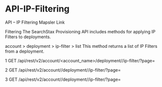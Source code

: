 # API-IP-Filtering
API – IP Filtering Mapsler Link


 Filtering
The SearchStax Provisioning API includes methods for applying IP Filters to deployments.

account > deployment > ip-filter > list
This method returns a list of IP Filters from a deployment.

1
GET /api/rest/v2/account/<account_name>/deployment/<uid>/ip-filter/?page=<n>

2
GET /api/rest/v2/account/<mapsler>/deployment/<uid>/ip-filter/?page=<n>
  
3
GET /api/rest/v2/account/<tocen>/deployment/<uid>/ip-filter/?page=<n>

